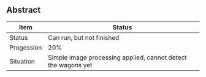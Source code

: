 Abstract
---


| Item | Status |
| ----------- | ----------- |
| Status | Can run, but not finished |
| Progession | 20%|
| Situation | Simple image processing applied, cannot detect the wagons yet|
